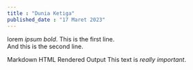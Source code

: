 ```yaml
---
title : "Dunia Ketiga" 
published_date : "17 Maret 2023"
--- 
```


lorem *ipsum* _bold_.
This is the first line.  
And this is the second line.

Markdown	HTML	Rendered Output
This text is *really important*.

